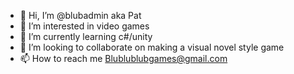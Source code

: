- 👋 Hi, I’m @blubadmin aka Pat
- 👀 I’m interested in video games
- 🌱 I’m currently learning c#/unity
- 💞️ I’m looking to collaborate on making a visual novel style game
- 📫 How to reach me Blublublubgames@gmail.com

<!---
blubadmin/blubadmin is a ✨ special ✨ repository because its `README.md` (this file) appears on your GitHub profile.
You can click the Preview link to take a look at your changes.
--->
